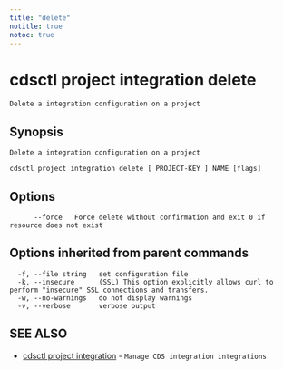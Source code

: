 ```yaml
---
title: "delete"
notitle: true
notoc: true
---
```

# cdsctl project integration delete

`Delete a integration configuration on a project`

## Synopsis

`Delete a integration configuration on a project`

```
cdsctl project integration delete [ PROJECT-KEY ] NAME [flags]
```

## Options

```
      --force   Force delete without confirmation and exit 0 if resource does not exist
```

## Options inherited from parent commands

```
  -f, --file string   set configuration file
  -k, --insecure      (SSL) This option explicitly allows curl to perform "insecure" SSL connections and transfers.
  -w, --no-warnings   do not display warnings
  -v, --verbose       verbose output
```

## SEE ALSO

* [cdsctl project integration](/docs/components/cdsctl/project/integration/)	 - `Manage CDS integration integrations`

